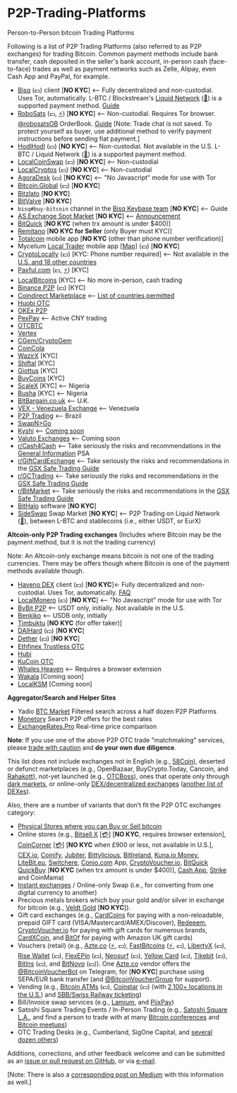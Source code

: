 # P2P-Trading-Platforms
Person-to-Person bitcoin Trading Platforms

Following is a list of P2P Trading Platforms (also referred to as P2P exchanges) for trading Bitcoin.  Common payment methods include bank transfer, cash deposited in the seller's bank account, in-person cash (face-to-face) trades as well as payment networks such as Zelle, Alipay, even Cash App and PayPal, for example.

- [Bisq](https://bisq.network) (💵) client [**NO KYC**] <-- Fully decentralized and non-custodial. Uses Tor, automatically. L-BTC / Blockstream's [Liquid Network](https://blockstream.com/liquid/) ([🌊](https://help.blockstream.com/hc/en-us/articles/900000633526-Where-can-I-get-a-Liquid-wallet-)) is a supported payment method. [Guide](https://www.alzashop.com/p2p-exchange-bisq-how-to-buy-and-sell-bitcoin-guide)
- [RoboSats](https://github.com/Reckless-Satoshi/robosats/blob/main/README.md) (💵, [⚡](https://lightningnetworkstores.com/wallets)) [**NO KYC**] <-- Non-custodial. Requires Tor browser. [@robosatsOB](https://twitter.com/robosatsOB) OrderBook. [Guide](https://github.com/Reckless-Satoshi/robosats/blob/main/docs/how-to-use.md) [Note: Trade chat is not saved. To protect yourself as buyer, use additional method to verify payment instructions before sending fiat payment.]
- [HodlHodl](https://HodlHodl.com) (💵) [**NO KYC**] <-- Non-custodial. Not available in the U.S. L-BTC / Liquid Network ([🌊](https://help.blockstream.com/hc/en-us/articles/900000633526-Where-can-I-get-a-Liquid-wallet-)) is a supported payment method.
- [LocalCoinSwap](https://localcoinswap.com/buy-sell/BTC) (💵) [**NO KYC**] <-- Non-custodial
- [LocalCryptos](https://LocalCryptos.com/Bitcoin) (💵) [**NO KYC**] <-- Non-custodial
- [AgoraDesk](https://agoradesk.com) (💵) [**NO KYC**] <-- "No Javascript" mode for use with Tor
- [Bitcoin.Global](https://Bitcoin.Global) (💵) [**NO KYC**]
- [Bitzlato](https://bitzlato.com/p2p) [**NO KYC**]
- [BitValve](https://BitValve.com) [**NO KYC**]
- `bisq#buy-bitcoin` channel in the [Bisq Keybase team](https://keybase.io/team/bisq) [**NO KYC**] <-- Guide
- [AS.Exchange Spot Market](https://as.exchange/platform/spot/buy) [**NO KYC**] <-- [Announcement](https://www.newsbtc.com/press-releases/as-exchange-launches-peer-to-peer-trading-of-spot-bitcoin-with-zero-trading-and-network-fees)
- [BitQuick](https://www.bitquick.co/buy) [**NO KYC** (when trx amount is under $400)]
- [Remitano](https://remitano.com) [**NO KYC for Seller** (only Buyer must KYC)]
- [Totalcoin](https://totalcoin.io/buy-sell-bitcoin) mobile app [**NO KYC** (other than phone number verification)]
- Mycelium [Local Trader](https://mycelium.com/lt/help.html) mobile app [[Map](https://www.mycelium.com/lt/m/)] (💵) [**NO KYC**]
- [CryptoLocally](https://cryptolocally.com) (💵) [KYC: Phone number required] <-- Not available in the [U.S. and 18 other countries](https://twitter.com/P2P_bitcoin/status/1506817413135970312)
- [Paxful.com](https://Paxful.com) (💵, [⚡](https://lightningnetworkstores.com/wallets)) [KYC]
- [LocalBitcoins](https://LocalBitcoins.com) [KYC] <-- No more in-person, cash trading
- [Binance P2P](https://c2c.binance.com/en/trade/buy/BTC) (💵) [KYC]
- [Coindirect Marketplace](https://coindirect.com/marketplace)  <-- [List of countries permitted](https://help.coindirect.com/hc/en-us/articles/115002614893-From-which-countries-do-you-accept-registrations-)
- [Huobi OTC](https://otc.huobi.co/en-us/trade/buy-btc/)
- [OKEx P2P](https://www.okex.com/p2p-markets/inr/orderbook-btc)
- [PexPay](https://www.pexpay.com) <-- Active CNY trading
- [OTCBTC](https://otcbtc.com/sell_offers?currency=btc&fiat_currency=cny&payment_type=all)
- [Vertex](https://vertex.market)
- [CGem/CryptoGem](https://cryptogem.global)
- [CoinCola](https://www.coincola.com/buy-bitcoin)
- [WazirX](https://wazirx.com/p2p) [KYC]
- [Shiftal](https://www.shiftal.com) [KYC]
- [Giottus](https://www.giottus.com/p2p) [KYC]
- [BuyCoins](https://buycoins.africa/ads) [KYC]
- [ScaleX](https://scalex.africa) [KYC] <-- Nigeria
- [Busha](https://busha.co) [KYC] <-- Nigeria
- [BitBargain.co.uk](https://BitBargain.co.uk) <-- U.K.
- [VEX - Venezuela Exchange](https://vex.sunacrip.gob.ve) <-- Venezuela
- [P2P Trading](https://p2ptrading.com.br) <-- Brazil
- [SwapN>Go](https://www.swapngo.org)
- [Kyshi](https://www.kyshi.co) <-- [Coming soon](https://twitter.com/KyshiCo/status/1384079645096566789)
- [Valuto Exchanges](https://bitejo.com/search/valuto) <-- Coming soon
- [r/Cash4Cash](https://reddit.com/r/Cash4Cash) <-- Take seriously the risks and recommendations in the [General Information](https://reddit.com/r/Cash4Cash/comments/6zz7r7) PSA
- [r/GiftCardExchange](https://reddit.com/r/GiftCardExchange) <-- Take seriously the risks and recommendations in the [GSX Safe Trading Guide](https://reddit.com/r/giftcardexchange/comments/2gig0n/)
- [r/GCTrading](https://reddit.com/r/GCTrading) <-- Take seriously the risks and recommendations in the [GSX Safe Trading Guide](https://reddit.com/r/giftcardexchange/comments/2gig0n/)
- [r/BitMarket](https://reddit.com/r/BitMarket) <-- Take seriously the risks and recommendations in the [GSX Safe Trading Guide](https://reddit.com/r/giftcardexchange/comments/2gig0n/)
- [BitHalo](https://bithalo.org) software [**NO KYC**]
- [SideSwap](https://sideswap.io) Swap Market [**NO KYC**] <-- P2P Trading on Liquid Network ([🌊](https://help.blockstream.com/hc/en-us/articles/900000633526-Where-can-I-get-a-Liquid-wallet-)), between L-BTC and stablecoins (i.e., either USDT, or EurX)

**Altcoin-only P2P Trading exchanges** (Includes where Bitcoin may be the payment method, but it is not the trading currency)

Note: An Altcoin-only exchange means bitcoin is not one of the trading currencies. There may be offers though where Bitcoin is one of the payment methods available though.

- [Haveno DEX](https://github.com/haveno-dex/haveno/blob/master/README.md) client (💵) [**NO KYC**]← Fully decentralized and non-custodial. Uses Tor, automatically. [FAQ](https://github.com/haveno-dex/haveno/wiki/FAQ)
- [LocalMonero](https://localmonero.co/buy_monero) (💵) [**NO KYC**] <-- "No Javascript" mode for use with Tor
- [ByBit P2P](https://www.bybit.com/fiat/trade/otc) <-- USDT only, initially. Not available in the U.S.
- [Benkiko](https://www.benkiko.io) <-- USDB only, initially
- [Timbuktu](https://timbuktu.exchange) [**NO KYC** (for offer taker)]
- [DAIHard](http://daihard.exchange) (💵) [**NO KYC**]
- [Dether](https://get.dether.io) (💵) [**NO KYC**]
- [Ethfinex Trustless OTC](https://trustless.ethfinex.com/otc)
- [Hubi](https://otc.Hubi.com)
- [KuCoin OTC](https://www.kucoin.com/otc)
- [Whales Heaven](https://www.whalesheaven.com) <-- Requires a browser extension
- [Wakala](https://twitter.com/WakalaDAO) [Coming soon]
- [LocalKSM](https://localksm.com) [Coming soon]

**Aggregator/Search and Helper Sites**

- Yadio [BTC Market](https://yadio.io/market.html) Filtered search across a half dozen P2P Platforms
- [Monetory](https://monetory.io) Search P2P offers for the best rates
- [ExchangeRates.Pro](https://Exchttps://www.redeeem.com/gift-cardshangeRates.pro) Real-time price comparison

**Note**: If you use one of the above P2P OTC trade "matchmaking" services, please [trade with caution](https://www.cryptorecorder.com/2019/02/08/things-you-want-to-know-before-buying-bitcoins-from-a-p2p-marketplace) and **do your own due diligence**.

This list does not include exchanges not in English (e.g., [58Coin](https://c2c.58ex.com)), deserted or defunct marketplaces (e.g., OpenBazaar, BuyCrypto.Today, Cancoin, and [Rahakott](https://rahakott.io/s/market)), not-yet launched (e.g., [OTCBoss](https://gab.com/OTCBOSS)), ones that operate only through [dark markets](https://99bitcoins.com/accessing-dark-net-under-minutes-beginners-guide), or online-only [DEX/decentralized exchanges](https://www.cryptomorrow.com/2019/02/06/list-of-dex-crypto-exchanges) ([another list of DEXes](https://distribuyed.github.io/index)).

Also, there are a number of variants that don’t fit the P2P OTC exchanges category:

- [Physical Stores where you can Buy or Sell bitcoin](https://cointastical.medium.com/physical-stores-where-you-can-buy-or-sell-bitcoin-9a28686fb625)
- Online stores (e.g., [Bitsell X](https://bitsellx.com) [[💳](https://en.wikipedia.org/wiki/Credit_card)] [**NO KYC**, requires browser extension], [CoinCorner](https://coincorner.com) [[💳](https://en.wikipedia.org/wiki/Credit_card)] [**NO KYC** when £900 or less, not available in U.S.], [CEX.io](https://CEX.io.com), [Coinify](https://www.coinify.com), [Jubiter](https://app.jubiter.com/neworder/buy), [Bittylicious](https://bittylicious.com), [BitIreland](https://bitireland.ie), [Kuna.io Money](https://money.kuna.io), [LiteBit.eu](https://www.litebit.eu/en/buy), [Switchere](https://switchere.com), [Conio.com](https://conio.com) App, [CryptoVoucher.io](https://cryptovoucher.io), [BitQuick QuickBuy](https://www.bitquick.co/quick-buy) [**NO KYC** (when trx amount is under $400)], [Cash App](https://cash.app/bitcoin), [Strike](https://strike.me) and CoinMama)
- [Instant exchanges](https://np.reddit.com/r/Bitcoin/comments/cd1fr8) / Online-only Swap (i.e., for converting from one digital currency to another)
- Precious metals brokers which buy your gold and/or silver in exchange for bitcoin (e.g., [Veldt Gold](https://veldtgold.com/sell-gold-for-bitcoin) [**NO KYC**]).
- Gift card exchanges (e.g., [CardCoins](https://www.cardcoins.co/) for paying with a non-reloadable, prepaid GIFT card (VISA/Mastercard/AMEX/Discover), [Redeeem](https://www.redeeem.com/gift-cards), [CryptoVoucher.io](https://cryptovoucher.io) for paying with gift cards for numerous brands, [CardXCoin](https://cardxcoin.com), and [BitOf](https://bitof.io/) for paying with Amazon UK gift cards)
- Vouchers (retail) (e.g., [Azte.co](https://azte.co/vendors.html) ([⚡](https://lightningnetworkstores.com/wallets), 💵), [FastBitcoins](https://fastbitcoins.com/#locations) ([⚡](https://lightningnetworkstores.com/wallets), 💵), [LibertyX](https://libertyx.com) (💵), [Rise Wallet](https://www.risewallet.com/locations) (💵), [FlexEPin](https://www.flexepin.com/sales_outlet_finder) (💵), [Neosurf](https://www.neosurf.com/en_GB/application/findcard) (💵), [Yellow Card](https://www.yellowcard.io/locations) (💵), [Tikebit](https://tikebit.com/map#marker=null&panel=false&lat=40.19146303804063&lng=-4.696655273437501&zoom=7) (💵), [BitIns](https://www.bitins.net/#map-module) (💵), and [BitNovo](https://www.bitnovo.com/bitcoin-selling-point-en) (💵)). One [Azte.co](https://azte.co/vendors.html) vendor offers the [@BitcoinVoucherBot](https://t.me/BitcoinVoucherBot) on Telegram, for [**NO KYC**] purchase using SEPA/EUR bank transfer (and [@BitcoinVoucherGroup](https://t.me/BitcoinVoucherGroup) for support).
- Vending (e.g., [Bitcoin ATMs](https://CoinATMRadar.com) (💵), [Coinstar](https://www.coinstar.com/bitcoin) (💵) (with [2,100+ locations in the U.S.](https://coinme.com/locations)) and [SBB/Swiss Railway ticketing](https://www.sbb.ch/en/station-services/services/further-services/ticket-machine-services/bitcoin.html))
- Bill/Invoice swap services (e.g., [Lamium](https://Lamium.io), and [PiixPay](https://piixpay.com))
- Satoshi Square Trading Events / In-Person Trading (e.g., [Satoshi Square L.A.](https://spelunk.in/2021/09/21/september-satoshi-square/), and find a person to trade with at many [Bitcoin conferences](https://www.coindesk.com/events/) and [Bitcoin meetups](https://www.google.com/maps/d/viewer?mid=1rbqiHELgkGta0QLG4TB0toHEdJdOfCRK&ll=41.52428047956433%2C-52.979125950000025&z=3))
- OTC Trading Desks (e.g., Cumberland, SigOne Capital, and [several dozen others](https://medium.com/@cointastical/bitcoin-crypto-otc-trading-desks-7f77276c6dc))

Additions, corrections, and other feedback welcome and can be submitted as an [issue or pull request on GitHub](https://github.com/cointastical/P2P-Trading-Exchanges), or via [e-mail](mailto://cointastical@gmail.com).

[Note: There is also a [corresponding post on Medium](https://cointastical.medium.com/p2p-otc-exchanges-e-g-localbitcoins-bisq-hodlhodl-etc-20f293a2c72e) with this information as well.]
